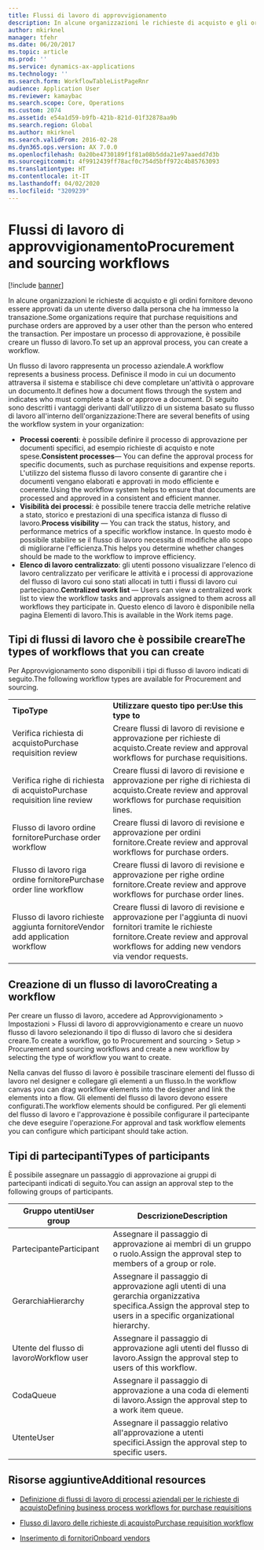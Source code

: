 ```yaml
---
title: Flussi di lavoro di approvvigionamento
description: In alcune organizzazioni le richieste di acquisto e gli ordini fornitore devono essere approvati da un utente diverso dalla persona che ha immesso la transazione. Per impostare un processo di approvazione, è possibile creare un flusso di lavoro.
author: mkirknel
manager: tfehr
ms.date: 06/20/2017
ms.topic: article
ms.prod: ''
ms.service: dynamics-ax-applications
ms.technology: ''
ms.search.form: WorkflowTableListPageRnr
audience: Application User
ms.reviewer: kamaybac
ms.search.scope: Core, Operations
ms.custom: 2074
ms.assetid: e54a1d59-b9fb-421b-821d-01f32878aa9b
ms.search.region: Global
ms.author: mkirknel
ms.search.validFrom: 2016-02-28
ms.dyn365.ops.version: AX 7.0.0
ms.openlocfilehash: 0a20be4730189f1f81a08b5dda21e97aaedd7d3b
ms.sourcegitcommit: 4f9912439ff78acf0c754d5bff972c4b85763093
ms.translationtype: HT
ms.contentlocale: it-IT
ms.lasthandoff: 04/02/2020
ms.locfileid: "3209239"
---
```

# <a name="procurement-and-sourcing-workflows"></a><span data-ttu-id="a3136-104">Flussi di lavoro di approvvigionamento</span><span class="sxs-lookup"><span data-stu-id="a3136-104">Procurement and sourcing workflows</span></span>

[!include [banner](../includes/banner.md)]

<span data-ttu-id="a3136-105">In alcune organizzazioni le richieste di acquisto e gli ordini fornitore devono essere approvati da un utente diverso dalla persona che ha immesso la transazione.</span><span class="sxs-lookup"><span data-stu-id="a3136-105">Some organizations require that purchase requisitions and purchase orders are approved by a user other than the person who entered the transaction.</span></span> <span data-ttu-id="a3136-106">Per impostare un processo di approvazione, è possibile creare un flusso di lavoro.</span><span class="sxs-lookup"><span data-stu-id="a3136-106">To set up an approval process, you can create a workflow.</span></span>

<span data-ttu-id="a3136-107">Un flusso di lavoro rappresenta un processo aziendale.</span><span class="sxs-lookup"><span data-stu-id="a3136-107">A workflow represents a business process.</span></span> <span data-ttu-id="a3136-108">Definisce il modo in cui un documento attraversa il sistema e stabilisce chi deve completare un'attività o approvare un documento.</span><span class="sxs-lookup"><span data-stu-id="a3136-108">It defines how a document flows through the system and indicates who must complete a task or approve a document.</span></span> <span data-ttu-id="a3136-109">Di seguito sono descritti i vantaggi derivanti dall'utilizzo di un sistema basato su flusso di lavoro all'interno dell'organizzazione:</span><span class="sxs-lookup"><span data-stu-id="a3136-109">There are several benefits of using the workflow system in your organization:</span></span>
-   <span data-ttu-id="a3136-110">**Processi coerenti**: è possibile definire il processo di approvazione per documenti specifici, ad esempio richieste di acquisto e note spese.</span><span class="sxs-lookup"><span data-stu-id="a3136-110">**Consistent processes**— You can define the approval process for specific documents, such as purchase requisitions and expense reports.</span></span> <span data-ttu-id="a3136-111">L'utilizzo del sistema flusso di lavoro consente di garantire che i documenti vengano elaborati e approvati in modo efficiente e coerente.</span><span class="sxs-lookup"><span data-stu-id="a3136-111">Using the workflow system helps to ensure that documents are processed and approved in a consistent and efficient manner.</span></span>
-   <span data-ttu-id="a3136-112">**Visibilità dei processi**: è possibile tenere traccia delle metriche relative a stato, storico e prestazioni di una specifica istanza di flusso di lavoro.</span><span class="sxs-lookup"><span data-stu-id="a3136-112">**Process visibility** — You can track the status, history, and performance metrics of a specific workflow instance.</span></span> <span data-ttu-id="a3136-113">In questo modo è possibile stabilire se il flusso di lavoro necessita di modifiche allo scopo di migliorarne l'efficienza.</span><span class="sxs-lookup"><span data-stu-id="a3136-113">This helps you determine whether changes should be made to the workflow to improve efficiency.</span></span>
-   <span data-ttu-id="a3136-114">**Elenco di lavoro centralizzato**: gli utenti possono visualizzare l'elenco di lavoro centralizzato per verificare le attività e i processi di approvazione del flusso di lavoro cui sono stati allocati in tutti i flussi di lavoro cui partecipano.</span><span class="sxs-lookup"><span data-stu-id="a3136-114">**Centralized work list** — Users can view a centralized work list to view the workflow tasks and approvals assigned to them across all workflows they participate in.</span></span> <span data-ttu-id="a3136-115">Questo elenco di lavoro è disponibile nella pagina Elementi di lavoro.</span><span class="sxs-lookup"><span data-stu-id="a3136-115">This is available in the Work items page.</span></span>

## <a name="the-types-of-workflows-that-you-can-create"></a><span data-ttu-id="a3136-116"> Tipi di flussi di lavoro che è possibile creare</span><span class="sxs-lookup"><span data-stu-id="a3136-116">The types of workflows that you can create</span></span>
<span data-ttu-id="a3136-117">Per Approvvigionamento sono disponibili i tipi di flusso di lavoro indicati di seguito.</span><span class="sxs-lookup"><span data-stu-id="a3136-117">The following workflow types are available for Procurement and sourcing.</span></span>

|                                  |                                                               |
|----------------------------------|---------------------------------------------------------------|
| <span data-ttu-id="a3136-118">**Tipo**</span><span class="sxs-lookup"><span data-stu-id="a3136-118">**Type**</span></span>                         | <span data-ttu-id="a3136-119">**Utilizzare questo tipo per:**</span><span class="sxs-lookup"><span data-stu-id="a3136-119">**Use this type to**</span></span>                                          |
| <span data-ttu-id="a3136-120">Verifica richiesta di acquisto</span><span class="sxs-lookup"><span data-stu-id="a3136-120">Purchase requisition review</span></span>      | <span data-ttu-id="a3136-121">Creare flussi di lavoro di revisione e approvazione per richieste di acquisto.</span><span class="sxs-lookup"><span data-stu-id="a3136-121">Create review and approval workflows for purchase requisitions.</span></span>            |
| <span data-ttu-id="a3136-122">Verifica righe di richiesta di acquisto</span><span class="sxs-lookup"><span data-stu-id="a3136-122">Purchase requisition line review</span></span> | <span data-ttu-id="a3136-123">Creare flussi di lavoro di revisione e approvazione per righe di richiesta di acquisto.</span><span class="sxs-lookup"><span data-stu-id="a3136-123">Create review and approval workflows for purchase requisition lines.</span></span>       |
| <span data-ttu-id="a3136-124">Flusso di lavoro ordine fornitore</span><span class="sxs-lookup"><span data-stu-id="a3136-124">Purchase order workflow</span></span>          | <span data-ttu-id="a3136-125">Creare flussi di lavoro di revisione e approvazione per ordini fornitore.</span><span class="sxs-lookup"><span data-stu-id="a3136-125">Create review and approval workflows for purchase orders.</span></span>     |
| <span data-ttu-id="a3136-126">Flusso di lavoro riga ordine fornitore</span><span class="sxs-lookup"><span data-stu-id="a3136-126">Purchase order line workflow</span></span>     | <span data-ttu-id="a3136-127">Creare flussi di lavoro di revisione e approvazione per righe ordine fornitore.</span><span class="sxs-lookup"><span data-stu-id="a3136-127">Create review and approve workflows for purchase order lines.</span></span> |
| <span data-ttu-id="a3136-128">Flusso di lavoro richieste aggiunta fornitore</span><span class="sxs-lookup"><span data-stu-id="a3136-128">Vendor add application workflow</span></span>  | <span data-ttu-id="a3136-129">Creare flussi di lavoro di revisione e approvazione per l'aggiunta di nuovi fornitori tramite le richieste fornitore.</span><span class="sxs-lookup"><span data-stu-id="a3136-129">Create review and approval workflows for adding new vendors via vendor requests.</span></span> |

## <a name="creating-a-workflow"></a><span data-ttu-id="a3136-130">Creazione di un flusso di lavoro</span><span class="sxs-lookup"><span data-stu-id="a3136-130">Creating a workflow</span></span>

<span data-ttu-id="a3136-131">Per creare un flusso di lavoro, accedere ad Approvvigionamento &gt; Impostazioni &gt; Flussi di lavoro di approvvigionamento e creare un nuovo flusso di lavoro selezionando il tipo di flusso di lavoro che si desidera creare.</span><span class="sxs-lookup"><span data-stu-id="a3136-131">To create a workflow, go to Procurement and sourcing &gt; Setup &gt; Procurement and sourcing workflows and create a new workflow by selecting the type of workflow you want to create.</span></span>  

<span data-ttu-id="a3136-132">Nella canvas del flusso di lavoro è possibile trascinare elementi del flusso di lavoro nel designer e collegare gli elementi a un flusso.</span><span class="sxs-lookup"><span data-stu-id="a3136-132">In the workflow canvas you can drag workflow elements into the designer and link the elements into a flow.</span></span> <span data-ttu-id="a3136-133">Gli elementi del flusso di lavoro devono essere configurati.</span><span class="sxs-lookup"><span data-stu-id="a3136-133">The workflow elements should be configured.</span></span> <span data-ttu-id="a3136-134">Per gli elementi del flusso di lavoro e l'approvazione è possibile configurare il partecipante che deve eseguire l'operazione.</span><span class="sxs-lookup"><span data-stu-id="a3136-134">For approval and task workflow elements you can configure which participant should take action.</span></span>

## <a name="types-of-participants"></a><span data-ttu-id="a3136-135">Tipi di partecipanti</span><span class="sxs-lookup"><span data-stu-id="a3136-135">Types of participants</span></span>

<span data-ttu-id="a3136-136">È possibile assegnare un passaggio di approvazione ai gruppi di partecipanti indicati di seguito.</span><span class="sxs-lookup"><span data-stu-id="a3136-136">You can assign an approval step to the following groups of participants.</span></span>

| <span data-ttu-id="a3136-137">Gruppo utenti</span><span class="sxs-lookup"><span data-stu-id="a3136-137">User group</span></span>    | <span data-ttu-id="a3136-138">Descrizione</span><span class="sxs-lookup"><span data-stu-id="a3136-138">Description</span></span>                                                               |
|---------------|---------------------------------------------------------------------------|
| <span data-ttu-id="a3136-139">Partecipante</span><span class="sxs-lookup"><span data-stu-id="a3136-139">Participant</span></span>   | <span data-ttu-id="a3136-140">Assegnare il passaggio di approvazione ai membri di un gruppo o ruolo.</span><span class="sxs-lookup"><span data-stu-id="a3136-140">Assign the approval step to members of a group or role.</span></span>                   |
| <span data-ttu-id="a3136-141">Gerarchia</span><span class="sxs-lookup"><span data-stu-id="a3136-141">Hierarchy</span></span>     | <span data-ttu-id="a3136-142">Assegnare il passaggio di approvazione agli utenti di una gerarchia organizzativa specifica.</span><span class="sxs-lookup"><span data-stu-id="a3136-142">Assign the approval step to users in a specific organizational hierarchy.</span></span> |
| <span data-ttu-id="a3136-143">Utente del flusso di lavoro</span><span class="sxs-lookup"><span data-stu-id="a3136-143">Workflow user</span></span> | <span data-ttu-id="a3136-144">Assegnare il passaggio di approvazione agli utenti del flusso di lavoro.</span><span class="sxs-lookup"><span data-stu-id="a3136-144">Assign the approval step to users of this workflow.</span></span>                       |
| <span data-ttu-id="a3136-145">Coda</span><span class="sxs-lookup"><span data-stu-id="a3136-145">Queue</span></span>         | <span data-ttu-id="a3136-146">Assegnare il passaggio di approvazione a una coda di elementi di lavoro.</span><span class="sxs-lookup"><span data-stu-id="a3136-146">Assign the approval step to a work item queue.</span></span>                            |
| <span data-ttu-id="a3136-147">Utente</span><span class="sxs-lookup"><span data-stu-id="a3136-147">User</span></span>          | <span data-ttu-id="a3136-148">Assegnare il passaggio relativo all'approvazione a utenti specifici.</span><span class="sxs-lookup"><span data-stu-id="a3136-148">Assign the approval step to specific users.</span></span>                               |



## <a name="additional-resources"></a><span data-ttu-id="a3136-149">Risorse aggiuntive</span><span class="sxs-lookup"><span data-stu-id="a3136-149">Additional resources</span></span>

- [<span data-ttu-id="a3136-150">Definizione di flussi di lavoro di processi aziendali per le richieste di acquisto</span><span class="sxs-lookup"><span data-stu-id="a3136-150">Defining business process workflows for purchase requisitions</span></span>](https://mbs.microsoft.com/customersource/Global/AX/learning/documentation/white-papers/Defining_business_process_workflows_for_purchase_requisitions)

- [<span data-ttu-id="a3136-151">Flusso di lavoro delle richieste di acquisto</span><span class="sxs-lookup"><span data-stu-id="a3136-151">Purchase requisition workflow</span></span>](purchase-requisitions-workflow.md)

- [<span data-ttu-id="a3136-152">Inserimento di fornitori</span><span class="sxs-lookup"><span data-stu-id="a3136-152">Onboard vendors</span></span>](vendor-onboarding.md)

